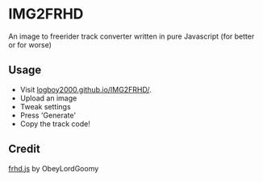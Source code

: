 # IMG2FRHD
An image to freerider track converter written in pure Javascript (for better or for worse)

## Usage

- Visit [logboy2000.github.io/IMG2FRHD/](https://logboy2000.github.io/IMG2FRHD/).
- Upload an image
- Tweak settings
- Press 'Generate'
- Copy the track code!

## Credit

[frhd.js](https://github.com/ObeyLordGoomy/frhd.js/tree/master) by ObeyLordGoomy

